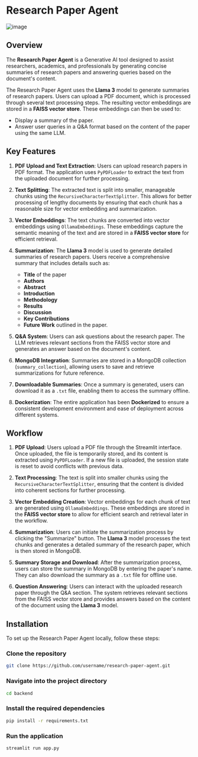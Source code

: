 # Research Paper Agent

![image](https://github.com/user-attachments/assets/421dde28-106b-4c08-bf41-82112379cb7d)

## Overview
The **Research Paper Agent** is a Generative AI tool designed to assist researchers, academics, and professionals by generating concise summaries of research papers and answering queries based on the document's content. 

The Research Paper Agent uses the **Llama 3** model to generate summaries of research papers. Users can upload a PDF document, which is processed through several text processing steps. The resulting vector embeddings are stored in a **FAISS vector store**. These embeddings can then be used to:
- Display a summary of the paper.
- Answer user queries in a Q&A format based on the content of the paper using the same LLM.

## Key Features

1. **PDF Upload and Text Extraction**:
Users can upload research papers in PDF format. The application uses `PyPDFLoader` to extract the text from the uploaded document for further processing.

2. **Text Splitting**:
The extracted text is split into smaller, manageable chunks using the `RecursiveCharacterTextSplitter`. This allows for better processing of lengthy documents by ensuring that each chunk has a reasonable size for vector embedding and summarization.

3. **Vector Embeddings**:
The text chunks are converted into vector embeddings using `OllamaEmbeddings`. These embeddings capture the semantic meaning of the text and are stored in a **FAISS vector store** for efficient retrieval.

4. **Summarization**:
The **Llama 3** model is used to generate detailed summaries of research papers. Users receive a comprehensive summary that includes details such as:
     - **Title** of the paper
     - **Authors**
     - **Abstract**
     - **Introduction**
     - **Methodology**
     - **Results**
     - **Discussion**
     - **Key Contributions**
     - **Future Work** outlined in the paper.

5. **Q&A System**:
Users can ask questions about the research paper. The LLM retrieves relevant sections from the FAISS vector store and generates an answer based on the document's content.

6. **MongoDB Integration**:
Summaries are stored in a MongoDB collection (`summary_collection`), allowing users to save and retrieve summarizations for future reference.

7. **Downloadable Summaries**:
Once a summary is generated, users can download it as a `.txt` file, enabling them to access the summary offline.

8. **Dockerization**:
The entire application has been **Dockerized** to ensure a consistent development environment and ease of deployment across different systems.


## Workflow

1. **PDF Upload**: 
Users upload a PDF file through the Streamlit interface. Once uploaded, the file is temporarily stored, and its content is extracted using `PyPDFLoader`. If a new file is uploaded, the session state is reset to avoid conflicts with previous data.

2. **Text Processing**:
The text is split into smaller chunks using the `RecursiveCharacterTextSplitter`, ensuring that the content is divided into coherent sections for further processing.

3. **Vector Embedding Creation**:
Vector embeddings for each chunk of text are generated using `OllamaEmbeddings`. These embeddings are stored in the **FAISS vector store** to allow for efficient search and retrieval later in the workflow.

4. **Summarization**:
Users can initiate the summarization process by clicking the "Summarize" button. The **Llama 3** model processes the text chunks and generates a detailed summary of the research paper, which is then stored in MongoDB.

5. **Summary Storage and Download**:
After the summarization process, users can store the summary in MongoDB by entering the paper's name. They can also download the summary as a `.txt` file for offline use.

6. **Question Answering**:
Users can interact with the uploaded research paper through the Q&A section. The system retrieves relevant sections from the FAISS vector store and provides answers based on the content of the document using the **Llama 3** model.
## Installation
To set up the Research Paper Agent locally, follow these steps:

### Clone the repository
```bash
git clone https://github.com/username/research-paper-agent.git
```

### Navigate into the project directory
```bash
cd backend
```

### Install the required dependencies
```bash
pip install -r requirements.txt
```

### Run the application
```bash
streamlit run app.py
```
    
